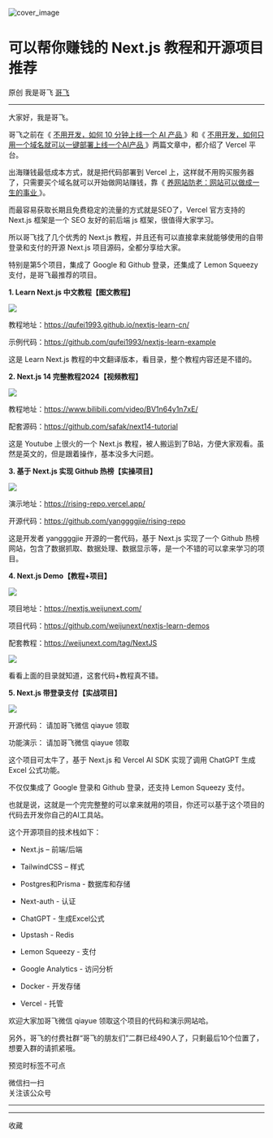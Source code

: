 ![cover_image](https://mmbiz.qpic.cn/sz_mmbiz_jpg/LBrX00GQeicsiaAZFNenjq3Jc6XXYHFz3rOaJkGtqNnn0XvMStyFheYLQYZKlsSmMK8jgo8vXr3GW9FPgicluQn2g/0?wx_fmt=jpeg)

#  可以帮你赚钱的 Next.js 教程和开源项目推荐

原创  我是哥飞  [ 哥飞 ](javascript:void\(0\);)

__ _ _ _ _

大家好，我是哥飞。  

哥飞之前在《 [ 不用开发，如何 10 分钟上线一个 AI 产品
](http://mp.weixin.qq.com/s?__biz=MjM5OTIzMzYyMA==&mid=2650079577&idx=1&sn=2108d1a9ad3307e9db2af8054d19b5a9&chksm=bf3f30628848b9742eae3c2c249a18d12370c89922a3d8cd288eb233211d6c76b3bbd0ba8f7c&scene=21#wechat_redirect)
》和《 [ 不用开发，如何只用一个域名就可以一键部署上线一个AI产品
](http://mp.weixin.qq.com/s?__biz=MjM5OTIzMzYyMA==&mid=2650080764&idx=1&sn=a8e990f6b5a5b0afc60eae9699a2a76f&chksm=bf3f34c78848bdd1932d5fc5b29d2e8b5de9984fe09f5d8bca9f19d5f955383e821c1495538e&scene=21#wechat_redirect)
》两篇文章中，都介绍了 Vercel 平台。

出海赚钱最低成本方式，就是把代码部署到 Vercel 上，这样就不用购买服务器了，只需要买个域名就可以开始做网站赚钱，靠《 [
养网站防老：网站可以做成一生的事业
](http://mp.weixin.qq.com/s?__biz=MjM5OTIzMzYyMA==&mid=2650080601&idx=1&sn=676b0fff888c93fd63b283e87a3c75d2&chksm=bf3f34628848bd74e4a6ebac72806e89be8bbc9440196edf14cf4f08837f3a81970070a21da2&scene=21#wechat_redirect)
》。

而最容易获取长期且免费稳定的流量的方式就是SEO了，Vercel 官方支持的 Next.js 框架是一个 SEO 友好的前后端 js 框架，很值得大家学习。  

所以哥飞找了几个优秀的 Next.js 教程，并且还有可以直接拿来就能够使用的自带登录和支付的开源 Next.js 项目源码，全都分享给大家。  

特别是第5个项目，集成了 Google 和 Github 登录，还集成了 Lemon Squeezy 支付，是哥飞最推荐的项目。  

  

**1\. Learn Next.js 中文教程【图文教程】**  

![](https://mmbiz.qpic.cn/sz_mmbiz_png/LBrX00GQeicsiaAZFNenjq3Jc6XXYHFz3r3qmufCWstvDCyWuLtMbj26XD6AShfEm06qZphOFd0TJiaKmNm5o5IRg/640?wx_fmt=png&from=appmsg)

教程地址：https://qufei1993.github.io/nextjs-learn-cn/

示例代码：https://github.com/qufei1993/nextjs-learn-example

这是 Learn Next.js 教程的中文翻译版本，看目录，整个教程内容还是不错的。  

  

**2\. Next.js 14 完整教程2024【视频教程】**  

![](https://mmbiz.qpic.cn/sz_mmbiz_png/LBrX00GQeicsiaAZFNenjq3Jc6XXYHFz3rV92WVlYhKJgic0tn4VDc4s6slRura8qsR7fdZNsCVXLZVcAOKpPAPcw/640?wx_fmt=png&from=appmsg)

教程地址：https://www.bilibili.com/video/BV1n64y1n7xE/

配套源码：https://github.com/safak/next14-tutorial  

这是 Youtube 上很火的一个 Next.js 教程，被人搬运到了B站，方便大家观看。虽然是英文的，但是跟着操作，基本没多大问题。  

  

**3\. 基于 Next.js 实现 Github 热榜【实操项目】**

![](https://mmbiz.qpic.cn/sz_mmbiz_png/LBrX00GQeicsiaAZFNenjq3Jc6XXYHFz3rrV991opJagsvIIJDrIyYwsL4qEHvib6lHcNwZZArSGDGGbaqYh6niarg/640?wx_fmt=png&from=appmsg)

演示地址：https://rising-repo.vercel.app/

开源代码：https://github.com/yanggggjie/rising-repo

这是开发者 yanggggjie 开源的一套代码，基于 Next.js 实现了一个 Github
热榜网站，包含了数据抓取、数据处理、数据显示等，是一个不错的可以拿来学习的项目。  

  

**4\. Next.js Demo【教程+项目】**  

![](https://mmbiz.qpic.cn/sz_mmbiz_png/LBrX00GQeicsiaAZFNenjq3Jc6XXYHFz3rIYM1thUfvuVhXzTyxLeQlbR2H1hxTauwA0bZuYMb8h7gIRbxNpoCrw/640?wx_fmt=png&from=appmsg)

项目地址：https://nextjs.weijunext.com/

项目代码：https://github.com/weijunext/nextjs-learn-demos

配套教程：https://weijunext.com/tag/NextJS  

![](https://mmbiz.qpic.cn/sz_mmbiz_png/LBrX00GQeicsiaAZFNenjq3Jc6XXYHFz3rWtlmtHRUdG9GvZWc1JSqq936QEZGDNT3fPXHUxv8DIjXe0vG8XpRPA/640?wx_fmt=png&from=appmsg)

看看上面的目录就知道，这套代码+教程真不错。  

  

**5\. Next.js 带登录支付【实战项目】**

![](https://mmbiz.qpic.cn/sz_mmbiz_png/LBrX00GQeicsiaAZFNenjq3Jc6XXYHFz3rqVg2S4ofAAcg69gg4WaRpwE7ics8kpZg27Og3mCeFVMKmWwhfQ1NIlw/640?wx_fmt=png&from=appmsg)

开源代码：  请加哥飞微信 qiayue 领取

功能演示：  请加哥飞微信 qiayue 领取

这个项目可太牛了，基于 Next.js 和 Vercel AI SDK 实现了调用 ChatGPT 生成 Excel 公式功能。  

不仅仅集成了 Google 登录和 Github 登录，还支持 Lemon Squeezy 支付。

也就是说，这就是一个完完整整的可以拿来就用的项目，你还可以基于这个项目的代码去开发你自己的AI工具站。

这个开源项目的技术栈如下：

  * Next.js – 前端/后端 

  * TailwindCSS – 样式 

  * Postgres和Prisma - 数据库和存储 

  * Next-auth - 认证 

  * ChatGPT - 生成Excel公式 

  * Upstash - Redis 

  * Lemon Squeezy - 支付 

  * Google Analytics - 访问分析 

  * Docker - 开发存储 

  * Vercel - 托管 

  

欢迎大家加哥飞微信 qiayue 领取这个项目的代码和演示网站哈。  

另外，哥飞的付费社群“哥飞的朋友们”二群已经490人了，只剩最后10个位置了，想要入群的请抓紧哦。

预览时标签不可点

微信扫一扫  
关注该公众号





****



****



  收藏

